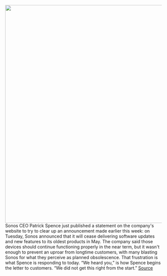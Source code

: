 <img src='https://cdn.vox-cdn.com/thumbor/Ribf6GUiQ_5IhFymaWV--Bt2Hn0=/0x0:2040x1360/1200x800/filters:focal(702x275:1028x601)/cdn.vox-cdn.com/uploads/chorus_image/image/66157117/bfarsace_190826_3621_0003.0.jpg' width='700px' /><br/>
Sonos CEO Patrick Spence just published a statement on the company's website to try to clear up an announcement made earlier this week: on Tuesday, Sonos announced that it will cease delivering software updates and new features to its oldest products in May. The company said those devices should continue functioning properly in the near term, but it wasn't enough to prevent an uproar from longtime customers, with many blasting Sonos for what they perceive as planned obsolescence. That frustration is what Spence is responding to today. “We heard you,” is how Spence begins the letter to customers. “We did not get this right from the start.”
<a href='https://www.theverge.com/2020/1/23/21079269/sonos-ceo-patrick-spence-apology-legacy-products-software-updates'> Source <a/>
